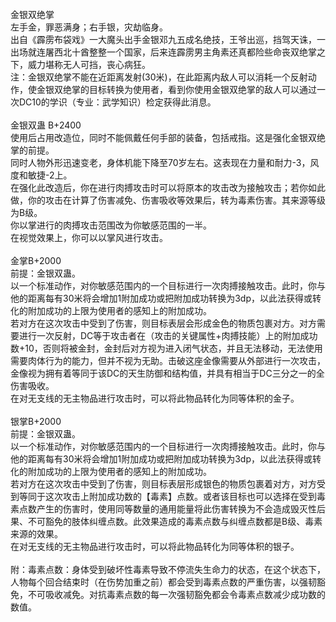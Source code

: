 <title>金银双绝掌</title>
<meta name="GENERATOR" content="WinCHM">
<meta http-equiv="Content-Type" content="text/html; charset=gb2312">
<br>金银双绝掌
<br>左手金，罪恶满身；右手银，灾劫临身。
<br>出自《霹雳布袋戏》一大魔头出手金银邓九五成名绝技，王爷出巡，挡驾天诛，一出场就连屠西北十酋整整一个国家，后来连霹雳男主角素还真都险些命丧双绝掌之下，威力堪称无人可挡，丧心病狂。
<br>注：金银双绝掌不能在近距离发射(30米)，在此距离内敌人可以消耗一个反射动作，使金银双绝掌的目标转换为使用者，看到你使用金银双绝掌的敌人可以通过一次DC10的学识（专业：武学知识）检定获得此消息。
<br>
<br>金银双蛊 B+2400
<br>使用后占用改造位，同时不能佩戴任何手部的装备，包括戒指。这是强化金银双绝掌的前提。
<br>同时人物外形迅速变老，身体机能下降至70岁左右。这表现在力量和耐力-3，风度和敏捷-2上。
<br>在强化此改造后，你在进行肉搏攻击时可以将原本的攻击改为接触攻击；若你如此做，你的攻击在计算了伤害减免、伤害吸收等效果后，转为毒素伤害。其来源等级为B级。
<br>你以掌进行的肉搏攻击范围改为你敏感范围的一半。
<br>在视觉效果上，你可以以掌风进行攻击。
<br>
<br>金掌B+2000
<br>前提：金银双蛊。
<br>以一个标准动作，对你敏感范围内的一个目标进行一次肉搏接触攻击。此时，你与他的距离每有30米将会增加1附加成功或把附加成功转换为3dp，以此法获得或转化的附加成功的上限为使用者的感知上的附加成功。
<br>若对方在这次攻击中受到了伤害，则目标表层会形成金色的物质包裹对方。对方需要进行一次反射，DC等于攻击者在（攻击的关键属性+肉搏技能）上的附加成功数+10，否则将被金封，金封后对方视为进入闭气状态，并且无法移动，无法使用需要肉体行为的能力，但并不视为无助。击破这座金像需要从外部进行一次攻击，金像视为拥有着等同于该DC的天生防御和结构值，并具有相当于DC三分之一的全伤害吸收。
<br>在对无支线的无主物品进行攻击时，可以将此物品转化为同等体积的金子。
<br>
<br>银掌B+2000
<br>前提：金银双蛊。
<br>以一个标准动作，对你敏感范围内的一个目标进行一次肉搏接触攻击。此时，你与他的距离每有30米将会增加1附加成功或把附加成功转换为3dp，以此法获得或转化的附加成功的上限为使用者的感知上的附加成功。
<br>若对方在这次攻击中受到了伤害，则目标表层形成银色的物质包裹着对方，对方受到等同于这次攻击上附加成功数的【毒素】点数。或者该目标也可以选择在受到毒素点数产生的伤害时，使用同等数量的通用能量将此伤害转换为不会造成毁灭性后果、不可豁免的肢体纠缠点数。此效果造成的毒素点数与纠缠点数都是B级、毒素来源的效果。
<br>在对无支线的无主物品进行攻击时，可以将此物品转化为同等体积的银子。
<br>
<br>附：毒素点数：身体受到破坏性毒素导致不停流失生命力的状态，在这个状态下，人物每个回合结束时（在伤势加重之前）都会受到毒素点数的严重伤害，以强韧豁免，不可吸收减免。对抗毒素点数的每一次强韧豁免都会令毒素点数减少成功数的数值。 